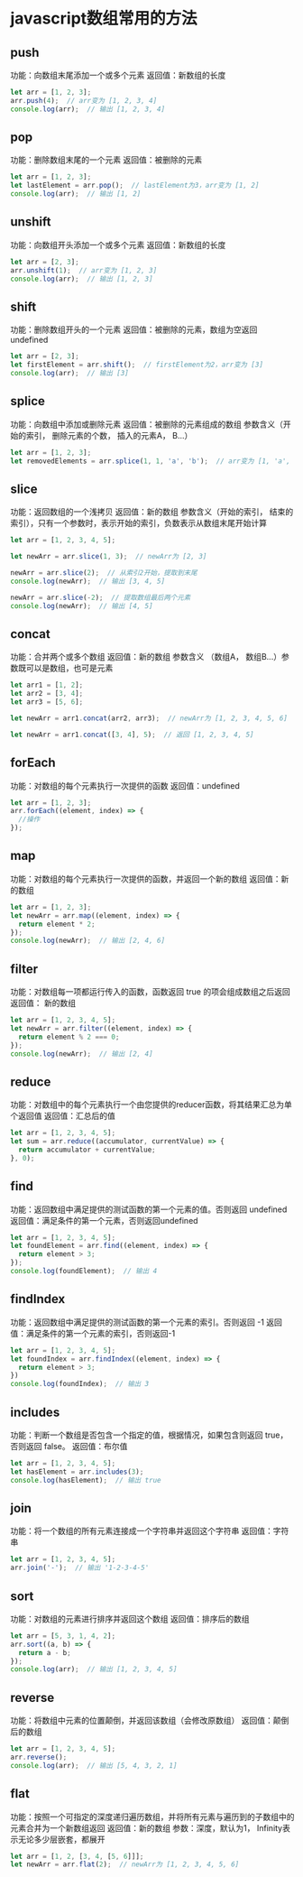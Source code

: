 # javascript数组常用的方法

## push
功能：向数组末尾添加一个或多个元素
返回值：新数组的长度
```javascript
let arr = [1, 2, 3];
arr.push(4);  // arr变为 [1, 2, 3, 4]
console.log(arr);  // 输出 [1, 2, 3, 4]
```
## pop
功能：删除数组末尾的一个元素
返回值：被删除的元素
```javascript
let arr = [1, 2, 3];
let lastElement = arr.pop();  // lastElement为3，arr变为 [1, 2]
console.log(arr);  // 输出 [1, 2]
```

## unshift
功能：向数组开头添加一个或多个元素
返回值：新数组的长度
```javascript
let arr = [2, 3];
arr.unshift(1);  // arr变为 [1, 2, 3]
console.log(arr);  // 输出 [1, 2, 3]
```
## shift
功能：删除数组开头的一个元素
返回值：被删除的元素，数组为空返回undefined
```javascript
let arr = [2, 3];
let firstElement = arr.shift();  // firstElement为2，arr变为 [3]
console.log(arr);  // 输出 [3]
```
## splice
功能：向数组中添加或删除元素
返回值：被删除的元素组成的数组
参数含义（开始的索引， 删除元素的个数， 插入的元素A， B...）
```javascript
let arr = [1, 2, 3];
let removedElements = arr.splice(1, 1, 'a', 'b');  // arr变为 [1, 'a', 'b', 3]，removedElements为 [2]
```

## slice
功能：返回数组的一个浅拷贝
返回值：新的数组
参数含义（开始的索引， 结束的索引），只有一个参数时，表示开始的索引，负数表示从数组末尾开始计算
```javascript
let arr = [1, 2, 3, 4, 5];

let newArr = arr.slice(1, 3);  // newArr为 [2, 3]

newArr = arr.slice(2);  // 从索引2开始，提取到末尾
console.log(newArr);  // 输出 [3, 4, 5]

newArr = arr.slice(-2);  // 提取数组最后两个元素
console.log(newArr);  // 输出 [4, 5]

```

## concat
功能：合并两个或多个数组
返回值：新的数组
参数含义 （数组A， 数组B...）参数既可以是数组，也可是元素
```javascript
let arr1 = [1, 2];
let arr2 = [3, 4];
let arr3 = [5, 6];

let newArr = arr1.concat(arr2, arr3);  // newArr为 [1, 2, 3, 4, 5, 6]

let newArr = arr1.concat([3, 4], 5);  // 返回 [1, 2, 3, 4, 5]

```

## forEach
功能：对数组的每个元素执行一次提供的函数
返回值：undefined
```javascript
let arr = [1, 2, 3];
arr.forEach((element, index) => {
  //操作
});
```
## map
功能：对数组的每个元素执行一次提供的函数，并返回一个新的数组
返回值：新的数组
```javascript
let arr = [1, 2, 3];
let newArr = arr.map((element, index) => {
  return element * 2;
});
console.log(newArr);  // 输出 [2, 4, 6]
```

## filter
功能：对数组每一项都运行传入的函数，函数返回 true 的项会组成数组之后返回
返回值： 新的数组
```javascript
let arr = [1, 2, 3, 4, 5];
let newArr = arr.filter((element, index) => {
  return element % 2 === 0;
});
console.log(newArr);  // 输出 [2, 4]
```
## reduce
功能：对数组中的每个元素执行一个由您提供的reducer函数，将其结果汇总为单个返回值
返回值：汇总后的值
```javascript
let arr = [1, 2, 3, 4, 5];
let sum = arr.reduce((accumulator, currentValue) => {
  return accumulator + currentValue;
}, 0);
```
## find
功能：返回数组中满足提供的测试函数的第一个元素的值。否则返回 undefined
返回值：满足条件的第一个元素，否则返回undefined
```javascript
let arr = [1, 2, 3, 4, 5];
let foundElement = arr.find((element, index) => {
  return element > 3;
});
console.log(foundElement);  // 输出 4
```
## findIndex
功能：返回数组中满足提供的测试函数的第一个元素的索引。否则返回 -1
返回值：满足条件的第一个元素的索引，否则返回-1
```javascript
let arr = [1, 2, 3, 4, 5];
let foundIndex = arr.findIndex((element, index) => {
  return element > 3;
})
console.log(foundIndex);  // 输出 3
```
## includes
功能：判断一个数组是否包含一个指定的值，根据情况，如果包含则返回 true，否则返回 false。
返回值：布尔值
```javascript
let arr = [1, 2, 3, 4, 5];
let hasElement = arr.includes(3);
console.log(hasElement);  // 输出 true
```
## join
功能：将一个数组的所有元素连接成一个字符串并返回这个字符串
返回值：字符串
```javascript
let arr = [1, 2, 3, 4, 5];
arr.join('-');  // 输出 '1-2-3-4-5'
```
## sort
功能：对数组的元素进行排序并返回这个数组
返回值：排序后的数组
```javascript
let arr = [5, 3, 1, 4, 2];
arr.sort((a, b) => {
  return a - b;
});
console.log(arr);  // 输出 [1, 2, 3, 4, 5]
```
## reverse
功能：将数组中元素的位置颠倒，并返回该数组（会修改原数组）
返回值：颠倒后的数组 
```javascript
let arr = [1, 2, 3, 4, 5];
arr.reverse();
console.log(arr);  // 输出 [5, 4, 3, 2, 1]
```
## flat
功能：按照一个可指定的深度递归遍历数组，并将所有元素与遍历到的子数组中的元素合并为一个新数组返回
返回值：新的数组
参数：深度，默认为1， Infinity表示无论多少层嵌套，都展开
```javascript
let arr = [1, 2, [3, 4, [5, 6]]];
let newArr = arr.flat(2);  // newArr为 [1, 2, 3, 4, 5, 6]
```

